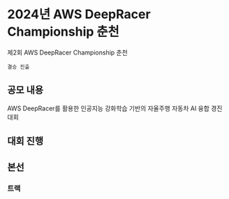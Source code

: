 # 2024년 AWS DeepRacer Championship 춘천
제2회 AWS DeepRacer Championship 춘천

```결승 진출```

## 공모 내용
 AWS DeepRacer를 활용한 인공지능 강화학습 기반의 자율주행 자동차 AI 융합 경진대회

## 대회 진행
## 본선
### 트랙

